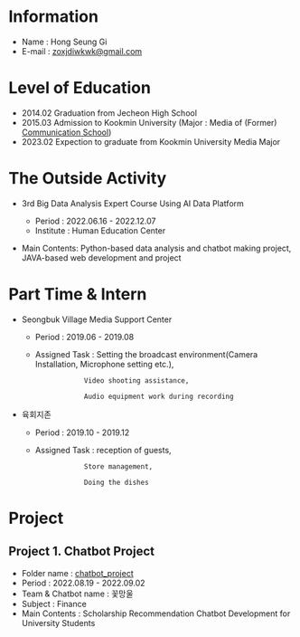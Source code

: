 # Information
- Name : Hong Seung Gi
- E-mail : zoxjdiwkwk@gmail.com

# Level of Education
- 2014.02 Graduation from Jecheon High School
- 2015.03 Admission to Kookmin University (Major : Media of (Former) [Communication School](https://kmumedia.kookmin.ac.kr/kmumedia/index.do))
- 2023.02 Expection to graduate from Kookmin University Media Major

# The Outside Activity
- 3rd Big Data Analysis Expert Course Using AI Data Platform
  - Period : 2022.06.16 - 2022.12.07
  - Institute : Human Education Center

- Main Contents: Python-based data analysis and chatbot making project, JAVA-based web development and project

# Part Time & Intern
- Seongbuk Village Media Support Center
  - Period : 2019.06 - 2019.08
  - Assigned Task : Setting the broadcast environment(Camera Installation, Microphone setting etc.), 
                    
                    Video shooting assistance, 
                    
                    Audio equipment work during recording
                    
- 육회지존
  - Period : 2019.10 - 2019.12
  - Assigned Task : reception of guests,
                    
                    Store management,
                   
                    Doing the dishes
                    
# Project
## Project 1. Chatbot Project
- Folder name : [chatbot_project](https://github.com/hongseungzz/project_seungzz/tree/main/chatbot_project)
- Period : 2022.08.19 - 2022.09.02
- Team & Chatbot name : 꽃망울
- Subject : Finance
- Main Contents : Scholarship Recommendation Chatbot Development for University Students
